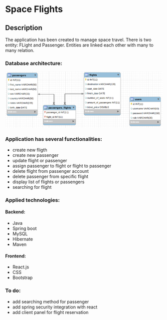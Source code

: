 # Space Flights

## Description

The application has been created to manage space travel. There is two entity: FLight and Passenger.
Entities are linked each other with many to many relation.

### Database architecture:

![image](src/main/resources/static/Selection_004.png)

### Application has several functionalities:
* create new fligth
* create new passenger
* update flight or passenger
* assign passenger to flight or flight to passenger
* delete flight from passenger account
* delete passenger from specific flight
* display list of flights or passengers
* searching for flight

### Applied technologies:
#### Backend:
* Java
* Spring boot
* MySQL
* Hibernate
* Maven

#### Frontend:
* React.js 
* CSS 
* Bootstrap

### To do:
* add searching method for passenger
* add spring security integration with react
* add client panel for flight reservation
